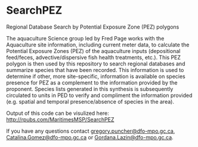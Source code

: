# SearchPEZ
Regional Database Search by Potential Exposure Zone (PEZ) polygons

The aquaculture Science group led by Fred Page works with the Aquaculture site information, including current meter data, to calculate the Potential Exposure Zones (PEZ) of the aquaculture inputs (depositional feed/feces, advective/dispersive fish health treatments, etc.). This PEZ polygon is then used by this repository to search regional databases and summarize species that have been recorded. This information is used to determine if other, more site-specific, information is available on species presence for PEZ as a complement to the information provided by the proponent. Species lists generated in this synthesis is subsequently circulated to units in PED to verify and compliment the information provided (e.g. spatial and temporal presence/absence of species in the area). 

Output of this code can be visulized here: http://rpubs.com/MaritimesMSP/SearchPEZ

If you have any questions contact gregory.puncher@dfo-mpo.gc.ca, Catalina.Gomez@dfo-mpo.gc.ca or Gordana.Lazin@dfo-mpo.gc.ca.

